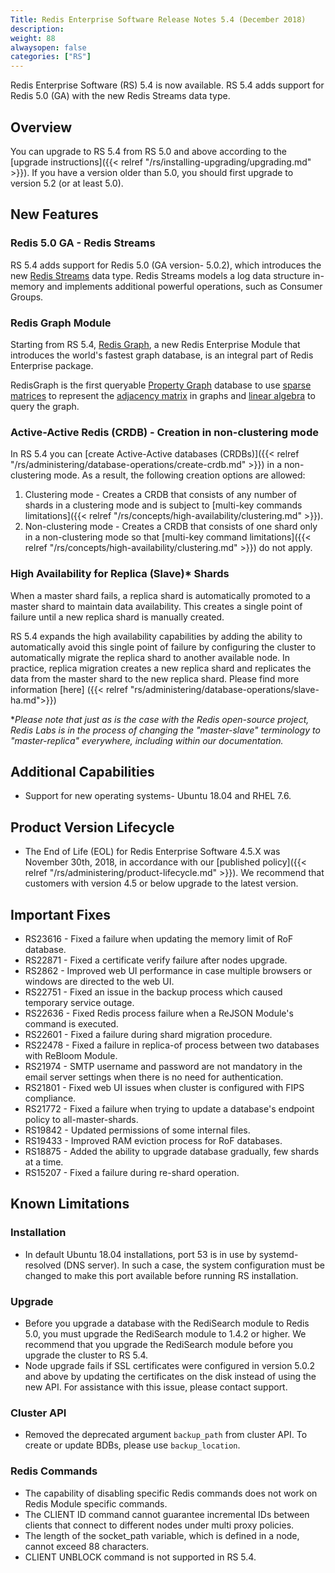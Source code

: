 ```yaml
---
Title: Redis Enterprise Software Release Notes 5.4 (December 2018)
description: 
weight: 88
alwaysopen: false
categories: ["RS"]
---
```

Redis Enterprise Software (RS) 5.4 is now available. RS 5.4 adds support for Redis 5.0 (GA) with the new Redis Streams data type.

## Overview

You can upgrade to RS 5.4 from RS 5.0 and above according to the [upgrade instructions]({{< relref "/rs/installing-upgrading/upgrading.md" >}}). If you have a version older than 5.0, you should first upgrade to version 5.2 (or at least 5.0).

## New Features

### Redis 5.0 GA - Redis Streams

RS 5.4 adds support for Redis 5.0 (GA version- 5.0.2), which introduces the new [Redis Streams](https://redis.io/topics/streams-intro) data type. Redis Streams models a log data structure in-memory and implements additional powerful operations, such as Consumer Groups.

### Redis Graph Module

Starting from RS 5.4, [Redis Graph](https://oss.redislabs.com/redisgraph/), a new Redis Enterprise Module that introduces the world's fastest graph database, is an integral part of Redis Enterprise package.

RedisGraph is the first queryable [Property Graph](https://github.com/opencypher/openCypher/blob/master/docs/property-graph-model.adoc) database to use [sparse matrices](https://en.wikipedia.org/wiki/Sparse_matrix) to represent the [adjacency matrix](https://en.wikipedia.org/wiki/Adjacency_matrix) in graphs and [linear algebra](http://faculty.cse.tamu.edu/davis/GraphBLAS.html) to query the graph.

### Active-Active Redis (CRDB) - Creation in non-clustering mode

In RS 5.4 you can [create Active-Active databases (CRDBs)]({{< relref "/rs/administering/database-operations/create-crdb.md" >}}) in a non-clustering mode. As a result, the following creation options are allowed:

1. Clustering mode - Creates a CRDB that consists of any number of shards in a clustering mode and is subject to [multi-key commands limitations]({{< relref "/rs/concepts/high-availability/clustering.md" >}}).
1. Non-clustering mode - Creates a CRDB that consists of one shard only in a non-clustering mode so that [multi-key command limitations]({{< relref "/rs/concepts/high-availability/clustering.md" >}}) do not apply.

### High Availability for Replica (Slave)* Shards

When a master shard fails, a replica shard is automatically promoted to a master shard to maintain data availability. This creates a single point of failure until a new replica shard is manually created.

RS 5.4 expands the high availability capabilities by adding the ability to automatically avoid this single point of failure by configuring the cluster to automatically migrate the replica shard to another available node. In practice, replica migration creates a new replica shard and replicates the data from the master shard to the new replica shard.
Please find more information [here] ({{< relref "rs/administering/database-operations/slave-ha.md">}})

*_Please note that just as is the case with the Redis open-source project, Redis Labs is in the process of changing the "master-slave" terminology to "master-replica" everywhere, including within our documentation._

## Additional Capabilities

-   Support for new operating systems- Ubuntu 18.04 and RHEL 7.6.

## Product Version Lifecycle

-   The End of Life (EOL) for Redis Enterprise Software 4.5.X was November 30th, 2018, in accordance with our [published policy]({{< relref "/rs/administering/product-lifecycle.md" >}}). We recommend that customers with version 4.5 or below upgrade to the latest version.

## Important Fixes

-   RS23616 - Fixed a failure when updating the memory limit of RoF database.
-   RS22871 - Fixed a certificate verify failure after nodes upgrade.
-   RS2862 - Improved web UI performance in case multiple browsers or windows are directed to the web UI.
-   RS22751 - Fixed an issue in the backup process which caused temporary service outage.
-   RS22636 - Fixed Redis process failure when a ReJSON Module's command is executed.
-   RS22601 - Fixed a failure during shard migration procedure.
-   RS22478 - Fixed a failure in replica-of process between two databases with ReBloom Module.
-   RS21974 - SMTP username and password are not mandatory in the email server settings when there is no need for authentication.
-   RS21801 - Fixed web UI issues when cluster is configured with FIPS compliance.
-   RS21772 - Fixed a failure when trying to update a database's endpoint policy to all-master-shards.
-   RS19842 - Updated permissions of some internal files.
-   RS19433 - Improved RAM eviction process for RoF databases.
-   RS18875 - Added the ability to upgrade database gradually, few shards at a time.
-   RS15207 - Fixed a failure during re-shard operation.

## Known Limitations

### Installation

-   In default Ubuntu 18.04 installations, port 53 is in use by systemd-resolved (DNS server). In such a case, the system configuration must be changed to make this port available before running RS installation.

### Upgrade

-   Before you upgrade a database with the RediSearch module to Redis 5.0, you must upgrade the RediSearch module to 1.4.2 or higher. We recommend that you upgrade the RediSearch module before you upgrade the cluster to RS 5.4.
-   Node upgrade fails if SSL certificates were configured in version 5.0.2 and above by updating the certificates on the disk instead of using the new API. For assistance with this issue, please contact support. 

### Cluster API

-   Removed the deprecated argument `backup_path` from cluster API. To create or update BDBs, please use `backup_location`.

### Redis Commands

-   The capability of disabling specific Redis commands does not work on Redis Module specific commands.
-   The CLIENT ID command cannot guarantee incremental IDs between clients that connect to different nodes under multi proxy policies.
-   The length of the socket_path variable, which is defined in a node, cannot exceed 88 characters.
-   CLIENT UNBLOCK command is not supported in RS 5.4.
